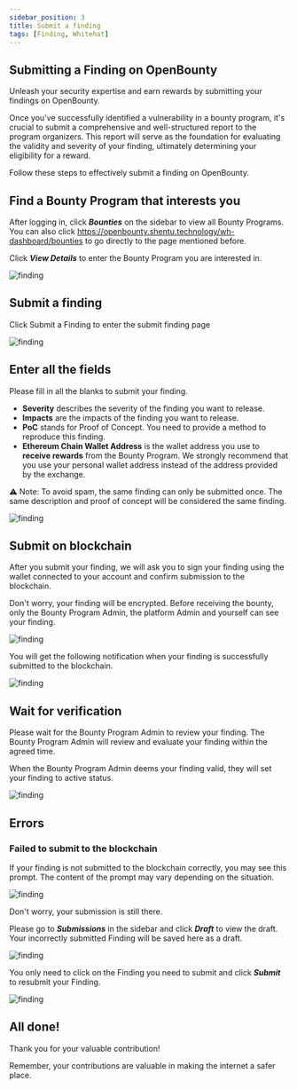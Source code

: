 ```yaml
---
sidebar_position: 3
title: Submit a finding
tags: [Finding, Whitehat]
---
```


## Submitting a Finding on OpenBounty
Unleash your security expertise and earn rewards by submitting your findings on OpenBounty.

Once you've successfully identified a vulnerability in a bounty program, it's crucial to submit a comprehensive and well-structured report to the program organizers. This report will serve as the foundation for evaluating the validity and severity of your finding, ultimately determining your eligibility for a reward.

Follow these steps to effectively submit a finding on OpenBounty.

## Find a Bounty Program that interests you
After logging in, click ***Bounties*** on the sidebar to view all Bounty Programs. You can also click https://openbounty.shentu.technology/wh-dashboard/bounties to go directly to the page mentioned before.

Click ***View Details*** to enter the Bounty Program you are interested in.

![finding](img/submit-finding-0.png)

## Submit a finding
Click Submit a Finding to enter the submit finding page

![finding](img/submit-finding-1.png)

## Enter all the fields
Please fill in all the blanks to submit your finding.

- **Severity** describes the severity of the finding you want to release.
- **Impacts** are the impacts of the finding you want to release.
- **PoC** stands for Proof of Concept. You need to provide a method to reproduce this finding.
- **Ethereum Chain Wallet Address** is the wallet address you use to **receive rewards** from the Bounty Program. We strongly recommend that you use your personal wallet address instead of the address provided by the exchange.

⚠️ Note: To avoid spam, the same finding can only be submitted once. The same description and proof of concept will be considered the same finding.

![finding](img/submit-finding-2.png)

## Submit on blockchain
After you submit your finding, we will ask you to sign your finding using the wallet connected to your account and confirm submission to the blockchain.

Don't worry, your finding will be encrypted. Before receiving the bounty, only the Bounty Program Admin, the platform Admin and yourself can see your finding.

![finding](img/submit-finding-3.png)

You will get the following notification when your finding is successfully submitted to the blockchain.

![finding](img/submit-finding-4.png)

## Wait for verification
Please wait for the Bounty Program Admin to review your finding. The Bounty Program Admin will review and evaluate your finding within the agreed time.

When the Bounty Program Admin deems your finding valid, they will set your finding to active status.

![finding](img/submit-finding-5.png)

## Errors

### Failed to submit to the blockchain
If your finding is not submitted to the blockchain correctly, you may see this prompt. The content of the prompt may vary depending on the situation.

![finding](img/submit-finding-error-0.png)

Don't worry, your submission is still there.

Please go to ***Submissions*** in the sidebar and click ***Draft*** to view the draft. Your incorrectly submitted Finding will be saved here as a draft.

![finding](img/submit-finding-6.png)

You only need to click on the Finding you need to submit and click ***Submit*** to resubmit your Finding.

![finding](img/submit-finding-error-1.png)

## All done!
Thank you for your valuable contribution!

Remember, your contributions are valuable in making the internet a safer place.